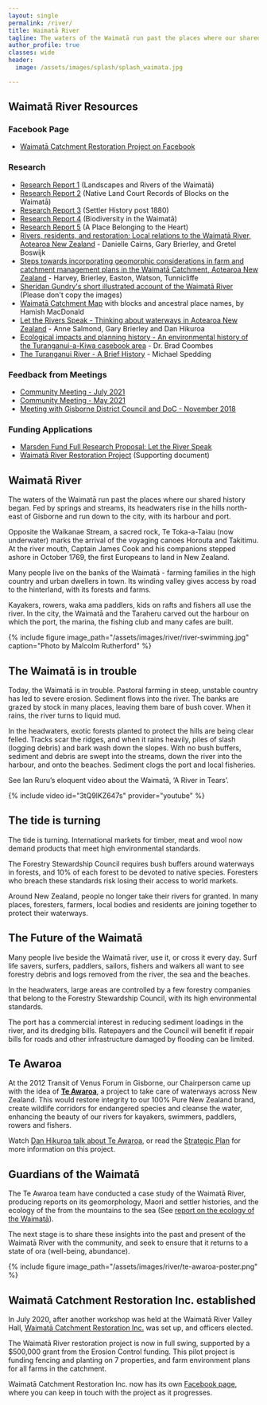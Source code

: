 ```yaml
---
layout: single
permalink: /river/
title: Waimatā River
tagline: The waters of the Waimatā run past the places where our shared history began.
author_profile: true
classes: wide
header:
  image: /assets/images/splash/splash_waimata.jpg

---
```


## Waimatā River Resources

### Facebook Page

- [Waimatā Catchment Restoration Project on Facebook](https://www.facebook.com/Waimata-Catchment-Restoration-Project-112407203838612/)

### Research

- [Research Report 1](/assets/documents/WaimataReport1.pdf) (Landscapes and Rivers of the Waimatā)
- [Research Report 2](/assets/documents/WaimataReport2.pdf) (Native Land Court Records of Blocks on the Waimatā)
- [Research Report 3](/assets/documents/WaimataReport3.pdf) (Settler History post 1880)
- [Research Report 4](/assets/documents/BiodiversityInTheWaimataCatchmentReport.pdf) (Biodiversity in the Waimatā)
- [Research Report 5](/assets/documents/WaimataAPlaceBelongingToTheHeart.pdf) (A Place Belonging to the Heart)
- [Rivers, residents, and restoration: Local relations to the Waimatā River, Aotearoa New Zealand](/assets/documents/CairnsEtAlAugust2021.pdf) - Danielle Cairns, Gary Brierley, and Gretel Boswijk
- [Steps towards incorporating geomorphic considerations in farm and catchment management plans in the Waimatā Catchment, Aotearoa New Zealand](/assets/documents/HarveyEtAlAugust2021.pdf) - Harvey, Brierley, Easton, Watson, Tunnicliffe
- [Sheridan Gundry's short illustrated account of the Waimatā River](/assets/documents/SheridanGundryWaimataRiver.pdf) (Please don't copy the images)
- [Waimatā Catchment Map](/assets/documents/raukumara_hi-res_opt.pdf) with blocks and ancestral place names, by Hamish MacDonald
- [Let the Rivers Speak - Thinking about waterways in Aotearoa New Zealand](/assets/documents/2019_08_LetTheRiversSpeak.pdf) - Anne Salmond, Gary Brierley and Dan Hikuroa
- [Ecological impacts and planning history - An environmental history of the Turanganui-a-Kiwa casebook area](/assets/documents/BradCoombesPovertyBayEnvironmentalHistory.pdf) - Dr. Brad Coombes
- [The Turanganui River - A Brief History](/assets/documents/TuranganuiRiverHistory.pdf) - Michael Spedding

### Feedback from Meetings

- [Community Meeting - July 2021](/assets/documents/WaimataCatchmentProjectMeetingJuly2021.pdf) 
- [Community Meeting - May 2021](/assets/documents/WaimataCatchmentProjectMeetingMay2021.pdf)
- [Meeting with Gisborne District Council and DoC - November 2018](/assets/documents/ListeningToTheWaimataRiverNov2018.pdf)

### Funding Applications

- [Marsden Fund Full Research Proposal: Let the River Speak](/assets/documents/20-UOA-260_Salmond_LTRS.pdf)
- [Waimatā River Restoration Project](/assets/documents/WaimataRiverRestorationProject.pdf) (Supporting document)


## Waimatā River

The waters of the Waimatā run past the places where our shared history began. Fed by springs and streams, its headwaters rise in the hills north-east of Gisborne and run down to the city, with its harbour and port.

Opposite the Waikanae Stream, a sacred rock, Te Toka-a-Taiau (now underwater) marks the arrival of the voyaging canoes Horouta and Takitimu. At the river mouth, Captain James Cook and his companions stepped ashore in October 1769, the first Europeans to land in New Zealand.

Many people live on the banks of the Waimatā - farming families in the high country and urban dwellers in town. Its winding valley gives access by road to the hinterland, with its forests and farms.

Kayakers, rowers, waka ama paddlers, kids on rafts and fishers all use the river. In the city, the Waimatā and the Taraheru carved out the harbour on which the port, the marina, the fishing club and many cafes are built.

{% include figure image_path="/assets/images/river/river-swimming.jpg" caption="Photo by Malcolm Rutherford" %}

## The Waimatā is in trouble

Today, the Waimatā is in trouble. Pastoral farming in steep, unstable country has led to severe erosion. Sediment flows into the river. The banks are grazed by stock in many places, leaving them bare of bush cover. When it rains, the river turns to liquid mud.

In the headwaters, exotic forests planted to protect the hills are being clear felled. Tracks scar the ridges, and when it rains heavily, piles of slash (logging debris) and bark wash down the slopes. With no bush buffers, sediment and debris are swept into the streams, down the river into the harbour, and onto the beaches. Sediment clogs the port and local fisheries.

See Ian Ruru’s eloquent video about the Waimatā, ‘A River in Tears’.

{% include video id="3tQ9lKZ647s" provider="youtube" %}


## The tide is turning

The tide is turning. International markets for timber, meat and wool now demand products that meet high environmental standards.

The Forestry Stewardship Council requires bush buffers around waterways in forests, and 10% of each forest to be devoted to native species. Foresters who breach these standards risk losing their access to world markets.

Around New Zealand, people no longer take their rivers for granted. In many places, foresters, farmers, local bodies and residents are joining together to protect their waterways.


## The Future of the Waimatā

Many people live beside the Waimatā river, use it, or cross it every day. Surf life savers, surfers, paddlers, sailors, fishers and walkers all want to see forestry debris and logs removed from the river, the sea and the beaches.

In the headwaters, large areas are controlled by a few forestry companies that belong to the Forestry Stewardship Council, with its high environmental standards.

The port has a commercial interest in reducing sediment loadings in the river, and its dredging bills. Ratepayers and the Council will benefit if repair bills for roads and other infrastructure damaged by flooding can be limited.


## Te Awaroa

At the 2012 Transit of Venus Forum in Gisborne, our Chairperson came up with the idea of **[Te Awaroa](/assets/documents/TeAwaroaForestAndBird.pdf)**, a project to take care of waterways across New Zealand. This would restore integrity to our 100% Pure New Zealand brand, create wildlife corridors for endangered species and cleanse the water, enhancing the beauty of our rivers for kayakers, swimmers, paddlers, rowers and fishers. 

Watch [Dan Hikuroa talk about Te Awaroa](https://www.newsroom.co.nz/@future-learning/2018/10/01/260029/another-approach-to-our-freshwater-crisis), or read the [Strategic Plan](/assets/documents/TeAwaroaStrategicPlan.pdf) for more information on this project.


## Guardians of the Waimatā

The Te Awaroa team have conducted a case study of the Waimatā River, producing reports on its geomorphology, Maori and settler histories, and the ecology of the from the mountains to the sea (See [report on the ecology of the Waimatā](/assets/documents/BiodiversityInTheWaimataCatchmentReport.pdf)).

The next stage is to share these insights into the past and present of the Waimatā River with the community, and seek to ensure that it returns to a state of ora (well-being, abundance). 

{% include figure image_path="/assets/images/river/te-awaroa-poster.png" %}


## Waimatā Catchment Restoration Inc. established

In July 2020, after another workshop was held at the Waimatā River Valley Hall, [Waimatā Catchment Restoration Inc.](https://www.facebook.com/Waimata-Catchment-Restoration-Project-112407203838612/) was set up, and officers elected.

The Waimatā River restoration project is now in full swing, supported by a $500,000 grant from the Erosion Control funding.  This pilot project is funding fencing and planting on 7 properties, and farm environment plans for all farms in the catchment.

Waimatā Catchment Restoration Inc. now has its own [Facebook page](https://www.facebook.com/Waimata-Catchment-Restoration-Project-112407203838612/), where you can keep in touch with the project as it progresses.
